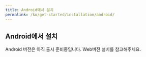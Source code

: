 ```yaml
---
title: Android에서 설치
permalink: /ko/get-started/installation/android/
---
```


## Android에서 설치
Android 버전은 아직 출시 준비중입니다. Web버전 설치를 참고해주세요.
